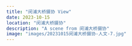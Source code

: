 ```yaml
---
title: "闵浦大桥摄协 View"
date: 2023-10-15
location: "闵浦大桥摄协"
description: "A scene from 闵浦大桥摄协"
image: "images/20231015闵浦大桥摄协-人文-7.jpg"
---
```

